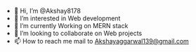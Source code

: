 - 👋 Hi, I’m @Akshay8178
- 👀 I’m interested in Web development
- 🌱 I’m currently Working on MERN stack
- 💞️ I’m looking to collaborate on Web projects
- 📫 How to reach me mail to Akshayaggarwal139@gmail.com

<!---
Akshay8178/Akshay8178 is a ✨ special ✨ repository because its `README.md` (this file) appears on your GitHub profile.
You can click the Preview link to take a look at your changes.
--->

